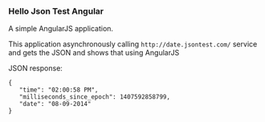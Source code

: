 ### Hello Json Test Angular

A simple AngularJS application. 

This application asynchronously calling `http://date.jsontest.com/` service 
and gets the JSON and shows that using AngularJS 

JSON response:

```
{
   "time": "02:00:58 PM",
   "milliseconds_since_epoch": 1407592858799,
   "date": "08-09-2014"
}
```


